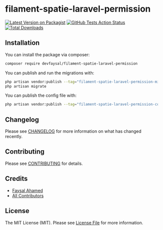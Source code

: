 # filament-spatie-laravel-permission

[![Latest Version on Packagist](https://img.shields.io/packagist/v/devfaysal/filament-spatie-laravel-permission.svg?style=flat-square)](https://packagist.org/packages/devfaysal/filament-spatie-laravel-permission)
[![GitHub Tests Action Status](https://img.shields.io/github/workflow/status/devfaysal/filament-spatie-laravel-permission/run-tests?label=tests)](https://github.com/devfaysal/filament-spatie-laravel-permission/actions?query=workflow%3Arun-tests+branch%3Amain)
[![Total Downloads](https://img.shields.io/packagist/dt/devfaysal/filament-spatie-laravel-permission.svg?style=flat-square)](https://packagist.org/packages/devfaysal/filament-spatie-laravel-permission)

## Installation

You can install the package via composer:

```bash
composer require devfaysal/filament-spatie-laravel-permission
```

You can publish and run the migrations with:

```bash
php artisan vendor:publish --tag="filament-spatie-laravel-permission-migrations"
php artisan migrate
```

You can publish the config file with:

```bash
php artisan vendor:publish --tag="filament-spatie-laravel-permission-config"
```

## Changelog

Please see [CHANGELOG](CHANGELOG.md) for more information on what has changed recently.

## Contributing

Please see [CONTRIBUTING](.github/CONTRIBUTING.md) for details.

## Credits

- [Faysal Ahamed](https://github.com/devfaysal)
- [All Contributors](../../contributors)

## License

The MIT License (MIT). Please see [License File](LICENSE.md) for more information.
